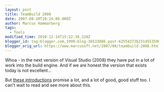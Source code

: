 ```yaml
---
layout: post
title: TeamBuild 2008
date: 2007-08-20T10:24:00.000Z
author: Marcus Hammarberg
tags:
  - Tools
modified_time: 2010-12-14T15:22:38.328Z
blogger_id: tag:blogger.com,1999:blog-36533086.post-6255437262314553590
blogger_orig_url: https://www.marcusoft.net/2007/08/teambuild-2008.html
---
```


Whoa - in the next version of Visual Studio (2008) they have put in a lot of work into the build engine. And if we are honest the version that exists today is not excellent...

But [these introductions](http://blogs.msdn.com/buckh/archive/2007/08/14/tfs-2008-a-basic-guide-to-team-build-2008.aspx) promise a lot, and a lot of good, good stuff too. I can't wait to read and see more about this.
